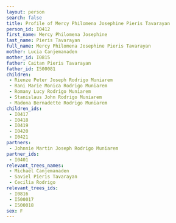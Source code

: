 ```yaml
---
layout: person
search: false
title: Profile of Mercy Philomena Josephine Pieris Tavarayan
person_id: I0412
first_name: Mercy Philomena Josephine
last_name: Pieris Tavarayan
full_name: Mercy Philomena Josephine Pieris Tavarayan
mother: Lucia Canjemanaden
mother_id: I0815
father: Caitan Pieris Tavarayan
father_id: I500081
children:
 - Rienze Peter Joseph Rodrigo Muniarem
 - Rani Marie Monica Rodrigo Muniarem
 - Romany Lucy Rodrigo Muniarem
 - Stanislaus John Rodrigo Muniarem
 - Madona Bernadette Rodrigo Muniarem
children_ids:
 - I0417
 - I0418
 - I0419
 - I0420
 - I0421
partners:
 - Johnnie Martin Joseph Rodrigo Muniarem
partner_ids:
 - I0401
relevant_trees_names:
 - Michael Canjemanaden
 - Saviel Pieris Tavarayan
 - Cecilia Rodrigo
relevant_trees_ids:
 - I0816
 - I500017
 - I500018
sex: F
---
```


